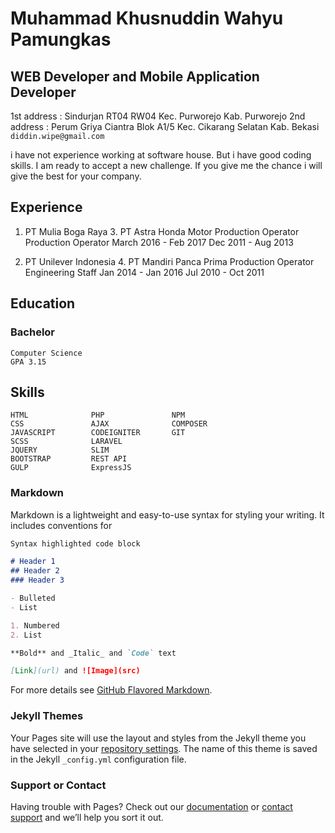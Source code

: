 # Muhammad Khusnuddin Wahyu Pamungkas
## WEB Developer and Mobile Application Developer 
1st address : Sindurjan RT04 RW04 Kec. Purworejo Kab. Purworejo
2nd address : Perum Griya Ciantra Blok A1/5 Kec. Cikarang Selatan Kab. Bekasi
`diddin.wipe@gmail.com`

i have not experience working at software house. But i have good coding skills. I am ready to accept a new challenge. If you give me the chance i will give the best for your company.

## Experience
1. PT Mulia Boga Raya               3. PT Astra Honda Motor
   Production Operator                 Production Operator
   March 2016 - Feb 2017               Dec 2011 - Aug 2013
   
2. PT Unilever Indonesia            4. PT Mandiri Panca Prima
   Production Operator                 Engineering Staff
   Jan 2014 - Jan 2016                 Jul 2010 - Oct 2011
   
##  Education
### Bachelor
    Computer Science
    GPA 3.15
    
##  Skills
    HTML              PHP               NPM
    CSS               AJAX              COMPOSER
    JAVASCRIPT        CODEIGNITER       GIT
    SCSS              LARAVEL 
    JQUERY            SLIM 
    BOOTSTRAP         REST API
    GULP              ExpressJS
   
### Markdown

Markdown is a lightweight and easy-to-use syntax for styling your writing. It includes conventions for

```markdown
Syntax highlighted code block

# Header 1
## Header 2
### Header 3

- Bulleted
- List

1. Numbered
2. List

**Bold** and _Italic_ and `Code` text

[Link](url) and ![Image](src)
```

For more details see [GitHub Flavored Markdown](https://guides.github.com/features/mastering-markdown/).

### Jekyll Themes

Your Pages site will use the layout and styles from the Jekyll theme you have selected in your [repository settings](https://github.com/diddin/diddin.github.io/settings). The name of this theme is saved in the Jekyll `_config.yml` configuration file.

### Support or Contact

Having trouble with Pages? Check out our [documentation](https://help.github.com/categories/github-pages-basics/) or [contact support](https://github.com/contact) and we’ll help you sort it out.
